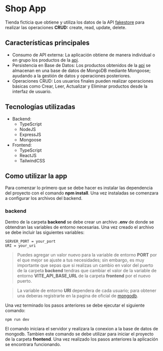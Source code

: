 # Shop App

Tienda ficticia que obtiene y utiliza los datos de la API [fakestore](https://fakestoreapi.com/) para realizar las operaciones **CRUD:** create, read, update, delete.

## Características principales

- Consumo de API externa: La aplicación obtiene de manera individual o en grupo los productos de la [api](https://fakestoreapi.com/).
- Persistencia en Base de Datos: Los productos obtenidos de la [api](https://fakestoreapi.com/) se almacenan en una base de datos de MongoDB mediante Mongoose; ayudando a la gestión de datos y operaciones posteriores.
- Operaciones CRUD: Los usuarios finales pueden realizar operaciones básicas como Crear, Leer, Actualizar y Eliminar productos desde la interfaz de usuario.

## Tecnologías utilizadas

- Backend:
  - TypeScript
  - NodeJS
  - ExpressJS
  - Mongoose
- Frontend:
  - TypeScript
  - ReactJS
  - TailwindCSS

## Como utilizar la app

Para comenzar lo primero que se debe hacer es instalar las dependencia del proyecto con el comando **npm install**. Una vez instaladas se comenzara a configurar los archivos del backend.

### backend

Dentro de la carpeta **backend** se debe crear un archivo **.env** de donde se obtendran las variables de entorno necesarias. Una vez creado el archivo se debe incluir las siguientes variables:

```
SERVER_PORT = your_port
URI = your_uri
```

> Puedes agregar un valor nuevo para la variable de entorno **PORT** por el que mejor se ajuste a tus necesidades; sin embargo, es muy importante que sepas que si realizas un cambio en valor del puerto de la carpeta **backend** tendras que cambiar el valor de la variable de entorno **VITE_API_BASE_URL** de la carpeta **frontend** por el nuevo puerto.

> La variable de entorno **URI** dependera de cada usuario; para obtener una deberas registrarte en la pagina de oficial de [mongodb](https://www.mongodb.com/).

Una vez terminado los pasos anteriores se debe ejecutar el siguiente comando:

```
npm run dev
```

El comando iniciara el servidor y realizara la conexion a la base de datos de mongodb. Tambien este comando se debe utilizar para iniciar el proyecto de la carpeta **frontend**. Una vez realizado los pasos anteriores la aplicación se encontrara funcionando.
